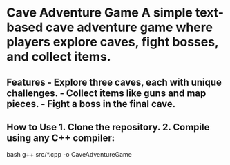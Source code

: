 # Cave Adventure Game A simple text-based cave adventure game where players explore caves, fight bosses, and collect items. 

## Features - Explore three caves, each with unique challenges. - Collect items like guns and map pieces. - Fight a boss in the final cave. 

## How to Use 1. Clone the repository. 2. Compile using any C++ compiler:
bash
   g++ src/*.cpp -o CaveAdventureGame

